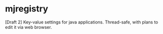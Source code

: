 # mjregistry
[Draft 2] Key-value settings for java applications. Thread-safe, with plans to edit it via web browser. 
